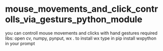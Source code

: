 # mouse_movements_and_click_controlls_via_gesturs_python_module
you can controll mouse movements and clicks with hand gestures 
 required libs: open cv, numpy, pynput, wx .
to install wx type in pip install wxpython in your prompt
